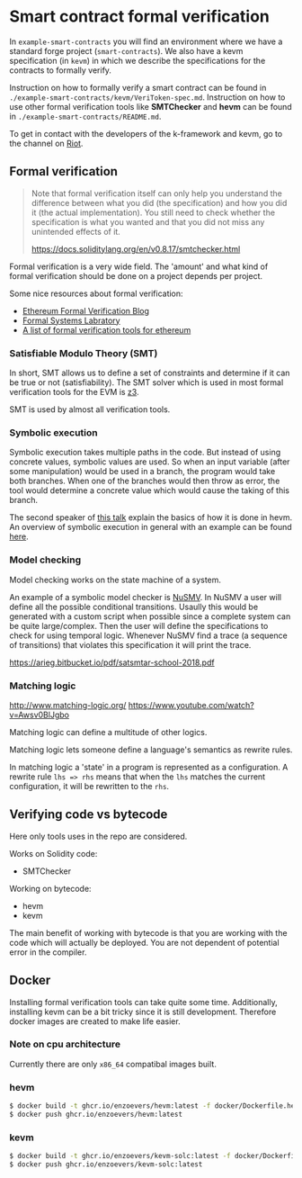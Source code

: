 # Smart contract formal verification

In `example-smart-contracts` you will find an environment where we have a standard forge project (`smart-contracts`). We also have a kevm specification (in `kevm`) in which we describe the specifications for the contracts to formally verify.

Instruction on how to formally verify a smart contract can be found in `./example-smart-contracts/kevm/VeriToken-spec.md`.
Instruction on how to use other formal verification tools like **SMTChecker** and **hevm** can be found in `./example-smart-contracts/README.md`.

To get in contact with the developers of the k-framework and kevm, go to the channel on [Riot](https://riot.im/app/#/room/#k:matrix.org).

## Formal verification

> Note that formal verification itself can only help you understand the difference between what you did (the specification) and how you did it (the actual implementation). You still need to check whether the specification is what you wanted and that you did not miss any unintended effects of it.
>
> https://docs.soliditylang.org/en/v0.8.17/smtchecker.html

Formal verification is a very wide field. The 'amount' and what kind of formal verification should be done on a project depends per project.

Some nice resources about formal verification:
- [Ethereum Formal Verification Blog](https://fv.ethereum.org/)
- [Formal Systems Labratory](https://fsl.cs.illinois.edu/)
- [A list of formal verification tools for ethereum](https://github.com/leonardoalt/ethereum_formal_verification_overview)

### Satisfiable Modulo Theory (SMT)
In short, SMT allows us to define a set of constraints and determine if it can be true or not (satisfiability). The SMT solver which is used in most formal verification tools for the EVM is [z3](https://github.com/Z3Prover/z3).

SMT is used by almost all verification tools.

### Symbolic execution
Symbolic execution takes multiple paths in the code. But instead of using concrete values, symbolic values are used. So when an input variable (after some manipulation) would be used in a branch, the program would take both branches. When one of the branches would then throw as error, the tool would determine a concrete value which would cause the taking of this branch.

The second speaker of [this talk](https://youtu.be/RunMhlTtdKw?t=2033) explain the basics of how it is done in hevm.
An overview of symbolic execution in general with an example can be found [here](https://www.youtube.com/watch?v=wOO5jpoFIss).

### Model checking
Model checking works on the state machine of a system.

An example of a symbolic model checker is [NuSMV](https://nusmv.fbk.eu/). In NuSMV a user will define  all the possible conditional transitions. Usaully this would be generated with a custom script when possible since a complete system can be quite large/complex. Then the user will define the specifications to check for using temporal logic. Whenever NuSMV find a trace (a sequence of transitions) that violates this specification it will print the trace.

https://arieg.bitbucket.io/pdf/satsmtar-school-2018.pdf

### Matching logic
http://www.matching-logic.org/
https://www.youtube.com/watch?v=Awsv0BlJgbo

Matching logic can define a multitude of other logics.

Matching logic lets someone define a language's semantics as rewrite rules.

In matching logic a 'state' in a program is represented as a configuration. A rewrite rule `lhs => rhs` means that when the `lhs` matches the current configuration, it will be rewritten to the `rhs`.

## Verifying code vs bytecode
Here only tools uses in the repo are considered.

Works on Solidity code:
- SMTChecker

Working on bytecode:
- hevm
- kevm

The main benefit of working with bytecode is that you are working with the code which will actually be deployed. You are not dependent of potential error in the compiler.

## Docker

Installing formal verification tools can take quite some time. Additionally, installing kevm can be a bit tricky since it is still development. Therefore docker images are created to make life easier.

### Note on cpu architecture

Currently there are only `x86_64` compatibal images built.

### hevm
```bash
$ docker build -t ghcr.io/enzoevers/hevm:latest -f docker/Dockerfile.hevm .
$ docker push ghcr.io/enzoevers/hevm:latest
```

### kevm
```bash
$ docker build -t ghcr.io/enzoevers/kevm-solc:latest -f docker/Dockerfile.kevm .
$ docker push ghcr.io/enzoevers/kevm-solc:latest
```
